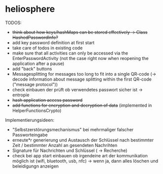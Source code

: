 # heliosphere

TODOS:

* ~~think about how keys/hashMaps can be stored effectively -> Class HashedPasswordInfo?~~
* add key password definition at first start
* take care of todos in existing code
* make sure that all activities can only be accessed via the EnterPasswordActivity (not the case right now when reopening the application after a pause)
* add "back" buttons
* Messagesplitting for messages too long to fit into a single QR-code (-> decode information about message splitting within the first QR-code ("message protocol"))
* check einbauen der prüft ob verwendetes passwort sicher ist -> entropie
* ~~hash application access password~~
* ~~add functions for encryption and decryption of data~~ (implemented in HelperFunctionsCrypto)



Implementierungsideen:
* "Selbstzerstörungsmechanismus" bei mehrmaliger falscher Passworteingabe
* erneute*r generierung und Austausch der Schlüssel nach bestimmter Zeit / bestimmter Anzahl an gesendeten Nachrihten
* Signature für Nachrichten und Schlüssel ( -> Recherche)
* check bei app start einbauen ob irgendeine art der kommunikation möglich ist (wifi, bluetooth, usb, nfc) -> wenn ja, dann alles löschen und beleidigungn anzeigen
